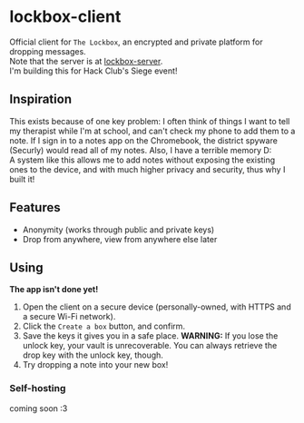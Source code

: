 # lockbox-client
Official client for `The Lockbox`, an encrypted and private platform for dropping messages. \
Note that the server is at [lockbox-server](https://github.com/aelithron/lockbox-server).\
I'm building this for Hack Club's Siege event!
## Inspiration
This exists because of one key problem: I often think of things I want to tell my therapist while I'm at school, and can't check my phone to add them to a note. If I sign in to a notes app on the Chromebook, the district spyware (Securly) would read all of my notes. Also, I have a terrible memory D: \
A system like this allows me to add notes without exposing the existing ones to the device, and with much higher privacy and security, thus why I built it!
## Features
- Anonymity (works through public and private keys)
- Drop from anywhere, view from anywhere else later
## Using
**The app isn't done yet!**
1. Open the client on a secure device (personally-owned, with HTTPS and a secure Wi-Fi network).
2. Click the `Create a box` button, and confirm.
3. Save the keys it gives you in a safe place. **WARNING:** If you lose the unlock key, your vault is unrecoverable. You can always retrieve the drop key with the unlock key, though.
4. Try dropping a note into your new box!
### Self-hosting
coming soon :3
